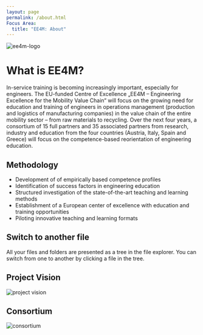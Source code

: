 ```yaml
---
layout: page
permalink: /about.html
Focus Area:
  title: "EE4M: About"
---
```


![ee4m-logo](/assets/images/ee4m-logo.png)

# What is EE4M?

In-service training is becoming increasingly important, especially for engineers. The EU-funded Centre of Excellence „EE4M – Engineering Excellence for the Mobility Value Chain“ will focus on the growing need for education and training of engineers in operations management (production and logistics of manufacturing companies) in the value chain of the entire mobility sector – from raw materials to recycling. Over the next four years, a consortium of 15 full partners and 35 associated partners from research, industry and education from the four countries (Austria, Italy, Spain and Greece) will focus on the competence-based reorientation of engineering education.

## Methodology

- Development of of empirically based competence profiles
- Identification of success factors in engineering education
- Structured investigation of the state-of-the-art teaching and learning methods
- Establishment of a European center of excellence with education and training opportunities
- Piloting innovative teaching and learning formats

## Switch to another file

All your files and folders are presented as a tree in the file explorer. You can switch from one to another by clicking a file in the tree.

## Project Vision

![project vision](/assets/images/project-vision.png)

## Consortium

![consortium](/assets/images/consortium.png)